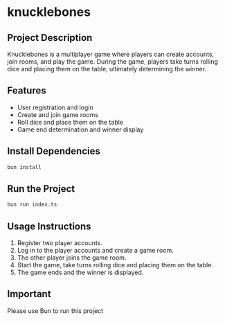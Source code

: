 # knucklebones

## Project Description
Knucklebones is a multiplayer game where players can create accounts, join rooms, and play the game. During the game, players take turns rolling dice and placing them on the table, ultimately determining the winner.

## Features
- User registration and login
- Create and join game rooms
- Roll dice and place them on the table
- Game end determination and winner display

## Install Dependencies

```bash
bun install
```

## Run the Project

```bash
bun run index.ts
```

## Usage Instructions
1. Register two player accounts.
2. Log in to the player accounts and create a game room.
3. The other player joins the game room.
4. Start the game, take turns rolling dice and placing them on the table.
5. The game ends and the winner is displayed.

## Important

Please use Bun to run this project